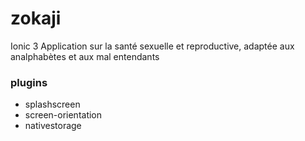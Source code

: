 # zokaji
Ionic 3
Application sur la santé sexuelle et reproductive, adaptée aux analphabètes et aux mal entendants

<h3>plugins</h3>
<ul>
  <li>splashscreen</li>
  <li>screen-orientation</li>
  <li>nativestorage</li>
</ul>
